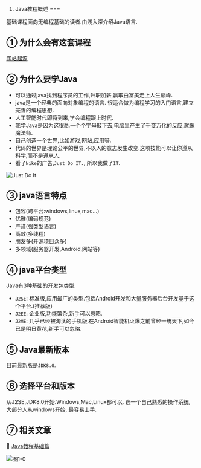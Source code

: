 1. Java教程概述
===

<div class="jumbotron">
<p>基础课程面向无编程基础的读者.由浅入深介绍Java语言.<br>
</div>


① 为什么会有这套课程
---
[网站起源](http://localhost/about.html)

② 为什么要学Java
---
* 可以通过java找到程序员的工作,升职加薪,赢取白富美走上人生巅峰.  
* java是一个经典的面向对象编程的语言. 很适合做为编程学习的入门语言,建立完善的编程思想.   
* 人工智能时代即将到来,学会编程跟上时代.   
* 我学Java是因为这很`酷`.一个个字母敲下去,电脑里产生了千变万化的反应,就像魔法师.  
* 自己创造一个世界,比如游戏,网站,应用等.   
* 代码的世界是理论公平的世界,不以人的意志发生改变.这项技能可以让你遵从科学,而不是遵从人.  
* 看了`Nike`的广告,`Just Do IT.`, 所以我做了`IT`.   

![Just Do It](http://localhost/img/java/basic/1-0.jpg)

③ java语言特点
---

* 包容(跨平台:windows,linux,mac...)   
* 优雅(编码规范)   
* 严谨(强类型语言)  
* 高效(多线程)   
* 朋友多(开源项目众多)   
* 多领域(服务器开发,Android,网站等)   

④ java平台类型
---
Java有3种基础的开发包类型:   
* `J2SE`: 标准版,应用最广的类型.包括Android开发和大量服务器后台开发基于这个平台.(推荐版)   
* `J2EE`: 企业版,功能繁杂,新手可以忽略.   
* `J2ME`: 几乎已经被淘汰的手机版.在Android智能机火爆之前曾经一统天下,如今已是明日黄花,新手可以忽略.   

⑤ Java最新版本
---
目前最新版是`JDK8.0`.

⑥ 选择平台和版本
---
从J2SE,JDK8.0开始.Windows,Mac,Linux都可以. 选一个自己熟悉的操作系统, 大部分人从windows开始, 最容易上手.

⑦ 相关文章
---

📖 [Java教程基础篇](http://localhost/article/java/basic/index.html)   

![图1-0](http://localhost/img/java/basic/1-1.png)  